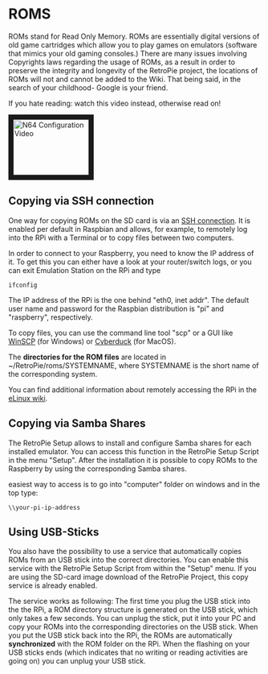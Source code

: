 # ROMS

ROMs stand for Read Only Memory. ROMs are essentially digital versions of old game cartridges which allow you to play games on emulators (software that mimics your old gaming consoles.) There are many issues involving Copyrights laws regarding the usage of ROMs, as a result in order to preserve the integrity and longevity of the  RetroPie project, the locations of ROMs will not and cannot be added to the Wiki. That being said, in the search of your childhood- Google is your friend.

If you hate reading: watch this video instead, otherwise read on! 

<a href="http://www.dailymotion.com/video/x2i0nuk_retropie-copying-roms-to-your-raspberry-pi_videogames" target="_blank"><img src="http://petrockblog.files.wordpress.com/2012/10/retropieprojectlogofinish.jpg" 
alt="N64 Configuration Video" width="150" height="110" border="10" /></a> 



## Copying via SSH connection

One way for copying ROMs on the SD card is via an [SSH connection](http://en.wikipedia.org/wiki/Secure_Shell). It is enabled per default in Raspbian and allows, for example, to remotely log into the RPi with a Terminal or to copy files between two computers.

In order to connect to your Raspberry, you need to know the IP address of it. To get this you can either have a look at your router/switch logs, or you can exit Emulation Station on the RPi and type 

```shell
ifconfig
```
The IP address of the RPi is the one behind "eth0, inet addr". The default user name and password for the Raspbian distribution is "pi" and "raspberry", respectively.

To copy files, you can use the command line tool "scp" or a GUI like [WinSCP](http://winscp.net/eng/index.php) (for Windows) or [Cyberduck](http://cyberduck.ch/) (for MacOS).

The **directories for the ROM files** are located in ~/RetroPie/roms/SYSTEMNAME, where SYSTEMNAME is the short name of the corresponding system.

You can find additional information about remotely accessing the RPi in the [eLinux wiki](http://elinux.org/RPi_Remote_Access).

## Copying via Samba Shares

The RetroPie Setup allows to install and configure Samba shares for each installed emulator. You can access this function in the RetroPie Setup Script in the menu "Setup". After the installation it is possible to copy ROMs to the Raspberry by using the corresponding Samba shares.

easiest way to access is to go into "computer" folder on windows and in the top type:

```shell
\\your-pi-ip-address
```

## Using USB-Sticks

You also have the possibility to use a service that automatically copies ROMs from an USB stick into the correct directories. You can enable this service with the RetroPie Setup Script from within the "Setup" menu. If you are using the SD-card image download of the RetroPie Project, this copy service is already enabled. 

The service works as following: The first time you plug the USB stick into the the RPi, a ROM directory structure is generated on the USB stick, which only takes a few seconds. You can unplug the stick, put it into your PC and copy your ROMs into the corresponding directories on the USB stick. When you put the USB stick back into the RPi, the ROMs are automatically **synchronized** with the ROM folder on the RPi. When the flashing on your USB sticks ends (which indicates that no writing or reading activities are going on) you can unplug your USB stick.